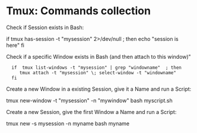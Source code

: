 Tmux: Commands collection
=========================



Check if Session exists in Bash:

   if tmux has-session -t "mysession" 2>/dev/null ; then 
      echo "session is here"
   fi


Check if a specific Window exists in Bash (and then attach to this window)"

      if  tmux list-windows -t "mysession" | grep "windowname"  ; then
         tmux attach -t "mysession" \; select-window -t "windowname" 
      fi


Create a new Window in a existing Session, give it a Name and run a Script:

   tmux new-window -t "mysession" -n "mywindow" bash myscript.sh

Create a new Session, give the first Window a Name and run a Script:

   tmux new -s mysession -n myname bash myname 


